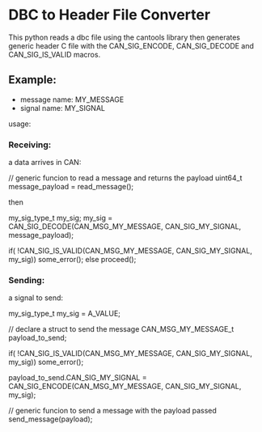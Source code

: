 # DBC to Header File Converter

This python reads a dbc file using the cantools library then generates generic header C file with the CAN_SIG_ENCODE, CAN_SIG_DECODE and CAN_SIG_IS_VALID macros.

## Example:

- message name: MY_MESSAGE
- signal name: MY_SIGNAL

usage:

### Receiving:

a data arrives in CAN:

// generic funcion to read a message and returns the payload
uint64_t message_payload = read_message();

then

my_sig_type_t my_sig;
my_sig = CAN_SIG_DECODE(CAN_MSG_MY_MESSAGE, CAN_SIG_MY_SIGNAL, message_payload);

if( !CAN_SIG_IS_VALID(CAN_MSG_MY_MESSAGE, CAN_SIG_MY_SIGNAL, my_sig)) some_error();
else proceed();

### Sending:

a signal to send:

my_sig_type_t my_sig = A_VALUE;

// declare a struct to send the message
CAN_MSG_MY_MESSAGE_t payload_to_send;

if( !CAN_SIG_IS_VALID(CAN_MSG_MY_MESSAGE, CAN_SIG_MY_SIGNAL, my_sig)) some_error();

payload_to_send.CAN_SIG_MY_SIGNAL = CAN_SIG_ENCODE(CAN_MSG_MY_MESSAGE, CAN_SIG_MY_SIGNAL, my_sig);

// generic funcion to send a message with the payload passed
send_message(payload);
